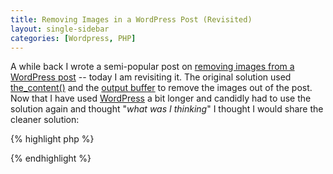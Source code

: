 ```yaml
---
title: Removing Images in a WordPress Post (Revisited)
layout: single-sidebar
categories: [Wordpress, PHP]
---
```


A while back I wrote a semi-popular post on <a href="http://chrisschuld.com/2008/08/removing-images-from-a-wordpress-post/">removing images from a WordPress post</a> -- today I am revisiting it.  The original solution used <a href="http://codex.wordpress.org/Template_Tags/the_content">the_content()</a> and the <a href="http://us2.php.net/outcontrol">output buffer</a> to remove the images out of the post.  Now that I have used <a href="http://wordpress.org/">WordPress</a> a bit longer and candidly had to use the solution again and thought "<em>what was I thinking</em>" I thought I would share the cleaner solution:

{% highlight php %}
<?php echo preg_replace('/&lt;img[^&gt;]+./','',get_the_content()); ?>
{% endhighlight %}